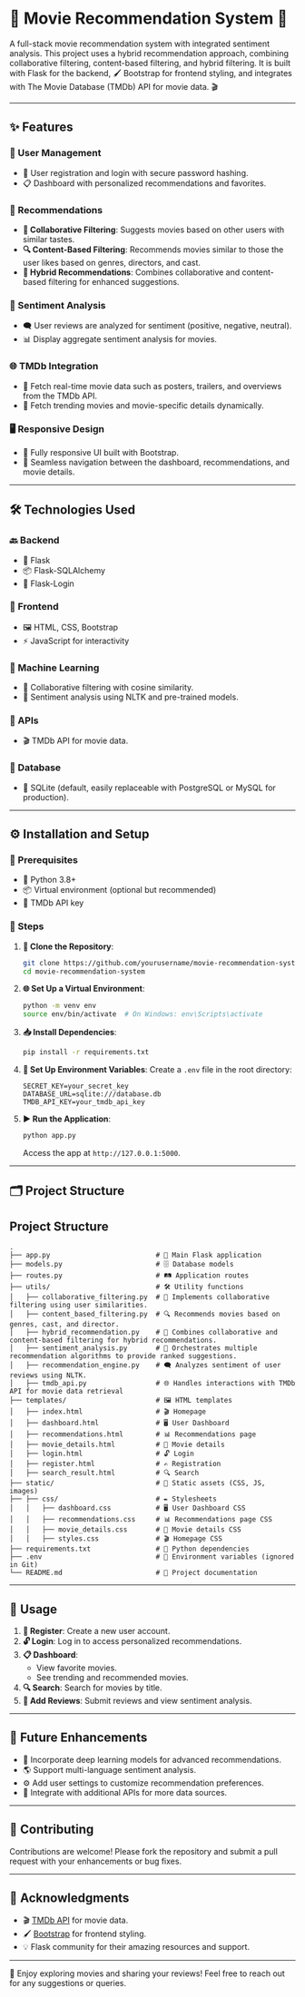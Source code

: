# 🎥 Movie Recommendation System 🍿

A full-stack movie recommendation system with integrated sentiment analysis. This project uses a hybrid recommendation approach, combining collaborative filtering, content-based filtering, and hybrid filtering. It is built with Flask for the backend, 🖌️ Bootstrap for frontend styling, and integrates with The Movie Database (TMDb) API for movie data. 🎬

---

## ✨ Features

### 👤 User Management
- 📝 User registration and login with secure password hashing.
- 📋 Dashboard with personalized recommendations and favorites.

### 🔮 Recommendations
- **🤝 Collaborative Filtering**: Suggests movies based on other users with similar tastes.
- **🔍 Content-Based Filtering**: Recommends movies similar to those the user likes based on genres, directors, and cast.
- **🧠 Hybrid Recommendations**: Combines collaborative and content-based filtering for enhanced suggestions.

### 🧾 Sentiment Analysis
- 🗨️ User reviews are analyzed for sentiment (positive, negative, neutral).
- 📊 Display aggregate sentiment analysis for movies.

### 🌐 TMDb Integration
- 🌟 Fetch real-time movie data such as posters, trailers, and overviews from the TMDb API.
- 🚀 Fetch trending movies and movie-specific details dynamically.

### 🖥️ Responsive Design
- 📱 Fully responsive UI built with Bootstrap.
- 🔗 Seamless navigation between the dashboard, recommendations, and movie details.

---

## 🛠️ Technologies Used

### 🔙 Backend
- 🐍 Flask
- 📦 Flask-SQLAlchemy
- 🔑 Flask-Login

### 🎨 Frontend
- 🖼️ HTML, CSS, Bootstrap
- ⚡ JavaScript for interactivity

### 🧠 Machine Learning
- 🤝 Collaborative filtering with cosine similarity.
- 🧪 Sentiment analysis using NLTK and pre-trained models.

### 🔌 APIs
- 🎬 TMDb API for movie data.

### 📂 Database
- 💾 SQLite (default, easily replaceable with PostgreSQL or MySQL for production).

---

## ⚙️ Installation and Setup

### 📝 Prerequisites
- 🐍 Python 3.8+
- 📦 Virtual environment (optional but recommended)
- 🔑 TMDb API key

### 🔧 Steps
1. **📂 Clone the Repository**:
   ```bash
   git clone https://github.com/yourusername/movie-recommendation-system.git
   cd movie-recommendation-system
   ```

2. **🌐 Set Up a Virtual Environment**:
   ```bash
   python -m venv env
   source env/bin/activate  # On Windows: env\Scripts\activate
   ```

3. **📥 Install Dependencies**:
   ```bash
   pip install -r requirements.txt
   ```

4. **🔑 Set Up Environment Variables**:
   Create a `.env` file in the root directory:
   ```plaintext
   SECRET_KEY=your_secret_key
   DATABASE_URL=sqlite:///database.db
   TMDB_API_KEY=your_tmdb_api_key
   ```

5. **▶️ Run the Application**:
   ```bash
   python app.py
   ```
   Access the app at `http://127.0.0.1:5000`.

---

## 🗂️ Project Structure
## Project Structure
```
.
├── app.py                          # 🚀 Main Flask application
├── models.py                       # 🗄️ Database models
├── routes.py                       # 🛤️ Application routes
├── utils/                          # 🛠️ Utility functions
│   ├── collaborative_filtering.py  # 🤝 Implements collaborative filtering using user similarities.
│   ├── content_based_filtering.py  # 🔍 Recommends movies based on genres, cast, and director.
│   ├── hybrid_recommendation.py    # 🧠 Combines collaborative and content-based filtering for hybrid recommendations. 
│   ├── sentiment_analysis.py       # 🧮 Orchestrates multiple recommendation algorithms to provide ranked suggestions. 
│   ├── recommendation_engine.py    # 🗨️ Analyzes sentiment of user reviews using NLTK.
│   ├── tmdb_api.py                 # 🌐 Handles interactions with TMDb API for movie data retrieval
├── templates/                      # 🖼️ HTML templates
│   ├── index.html                  # 🎬 Homepage
│   ├── dashboard.html              # 🖥️ User Dashboard
│   ├── recommendations.html        # 📊 Recommendations page
│   ├── movie_details.html          # 🎥 Movie details
│   ├── login.html                  # 🔓 Login
│   ├── register.html               # ✍️ Registration
│   ├── search_result.html          # 🔍 Search
├── static/                         # 🎨 Static assets (CSS, JS, images)
├── ├── css/                        # ✒️ Stylesheets
│   │   ├── dashboard.css           # 🖥️ User Dashboard CSS
│   │   ├── recommendations.css     # 📊 Recommendations page CSS
│   │   ├── movie_details.css       # 🎥 Movie details CSS
│   │   ├── styles.css              # 🎬 Homepage CSS
├── requirements.txt                # 📜 Python dependencies
├── .env                            # 🔑 Environment variables (ignored in Git)
└── README.md                       # 📖 Project documentation
```
---

## 🚀 Usage

1. **👤 Register**: Create a new user account.
2. **🔓 Login**: Log in to access personalized recommendations.
3. **📋 Dashboard**:
   - View favorite movies.
   - See trending and recommended movies.
4. **🔍 Search**: Search for movies by title.
5. **📝 Add Reviews**: Submit reviews and view sentiment analysis.

---

## 🌟 Future Enhancements
- 🤖 Incorporate deep learning models for advanced recommendations.
- 🌎 Support multi-language sentiment analysis.
- ⚙️ Add user settings to customize recommendation preferences.
- 🔌 Integrate with additional APIs for more data sources.

---

## 🤝 Contributing
Contributions are welcome! Please fork the repository and submit a pull request with your enhancements or bug fixes.

---

## 🙏 Acknowledgments
- 🎬 [TMDb API](https://www.themoviedb.org/documentation/api) for movie data.
- 🖌️ [Bootstrap](https://getbootstrap.com/) for frontend styling.
- 💡 Flask community for their amazing resources and support.

---

🎉 Enjoy exploring movies and sharing your reviews! Feel free to reach out for any suggestions or queries.

